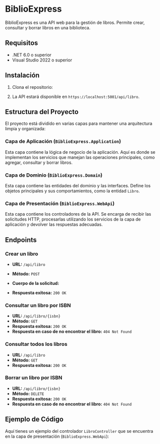 # BiblioExpress

BiblioExpress es una API web para la gestión de libros. Permite crear, consultar y borrar libros en una biblioteca.

## Requisitos

- .NET 6.0 o superior
- Visual Studio 2022 o superior

## Instalación

1. Clona el repositorio:


2. La API estará disponible en `https://localhost:5001/api/libro`.

## Estructura del Proyecto

El proyecto está dividido en varias capas para mantener una arquitectura limpia y organizada:

### Capa de Aplicación (`BiblioExpress.Application`)

Esta capa contiene la lógica de negocio de la aplicación. Aquí es donde se implementan los servicios que manejan las operaciones principales, como agregar, consultar y borrar libros.

### Capa de Dominio (`BiblioExpress.Domain`)

Esta capa contiene las entidades del dominio y las interfaces. Define los objetos principales y sus comportamientos, como la entidad `Libro`.

### Capa de Presentación (`BiblioExpress.WebApi`)

Esta capa contiene los controladores de la API. Se encarga de recibir las solicitudes HTTP, procesarlas utilizando los servicios de la capa de aplicación y devolver las respuestas adecuadas.

## Endpoints

### Crear un libro

- **URL:** `/api/libro`
- **Método:** `POST`
- **Cuerpo de la solicitud:**

- **Respuesta exitosa:** `200 OK`

### Consultar un libro por ISBN

- **URL:** `/api/libro/{isbn}`
- **Método:** `GET`
- **Respuesta exitosa:** `200 OK`
- **Respuesta en caso de no encontrar el libro:** `404 Not Found`

### Consultar todos los libros

- **URL:** `/api/libro`
- **Método:** `GET`
- **Respuesta exitosa:** `200 OK`

### Borrar un libro por ISBN

- **URL:** `/api/libro/{isbn}`
- **Método:** `DELETE`
- **Respuesta exitosa:** `200 OK`
- **Respuesta en caso de no encontrar el libro:** `404 Not Found`

## Ejemplo de Código

Aquí tienes un ejemplo del controlador `LibroController` que se encuentra en la capa de presentación (`BiblioExpress.WebApi`):

